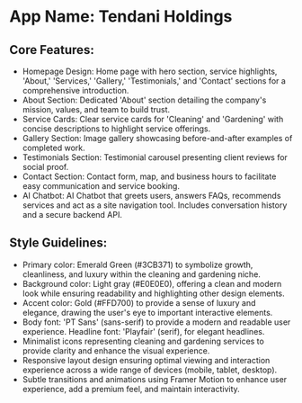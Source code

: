 # **App Name**: Tendani Holdings

## Core Features:

- Homepage Design: Home page with hero section, service highlights, 'About,' 'Services,' 'Gallery,' 'Testimonials,' and 'Contact' sections for a comprehensive introduction.
- About Section: Dedicated 'About' section detailing the company's mission, values, and team to build trust.
- Service Cards: Clear service cards for 'Cleaning' and 'Gardening' with concise descriptions to highlight service offerings.
- Gallery Section: Image gallery showcasing before-and-after examples of completed work.
- Testimonials Section: Testimonial carousel presenting client reviews for social proof.
- Contact Section: Contact form, map, and business hours to facilitate easy communication and service booking.
- AI Chatbot: AI Chatbot that greets users, answers FAQs, recommends services and act as a site navigation tool. Includes conversation history and a secure backend API.

## Style Guidelines:

- Primary color: Emerald Green (#3CB371) to symbolize growth, cleanliness, and luxury within the cleaning and gardening niche.
- Background color: Light gray (#E0E0E0), offering a clean and modern look while ensuring readability and highlighting other design elements.
- Accent color: Gold (#FFD700) to provide a sense of luxury and elegance, drawing the user's eye to important interactive elements.
- Body font: 'PT Sans' (sans-serif) to provide a modern and readable user experience. Headline font: 'Playfair' (serif), for elegant headlines.
- Minimalist icons representing cleaning and gardening services to provide clarity and enhance the visual experience.
- Responsive layout design ensuring optimal viewing and interaction experience across a wide range of devices (mobile, tablet, desktop).
- Subtle transitions and animations using Framer Motion to enhance user experience, add a premium feel, and maintain interactivity.